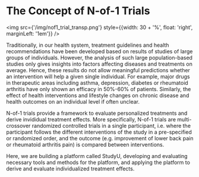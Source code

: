 # The Concept of N-of-1 Trials

<img src={'/img/nof1_trial_transp.png'} style={{width: 30 + '%', float: 'right', marginLeft: '1em'}} />


Traditionally, in our health system, treatment guidelines and health recommendations have been developed based on results of studies of large groups of individuals. However, the analysis of such large population-based studies only gives insights into factors affecting diseases and treatments on average. Hence, these results do not allow meaningful predictions whether an intervention will help a given single individual. For example, major drugs in therapeutic areas including asthma, depression, diabetes or rheumatoid arthritis have only shown an efficacy in 50%-60% of patients. Similarly, the effect of health interventions and lifestyle changes on chronic disease and health outcomes on an individual level if often unclear.

N-of-1 trials provide a framework to evaluate personalized treatments and derive invididual treatment effects. More specifically, N-of-1 trials are multi-crossover randomized controlled trials in a single participant, i.e. where the participant follows the different interventions of the study in a pre-specified or randomized order, and the outcome (e.g. improvement of lower back pain or rheumatoid arthritis pain) is compared between interventions.

Here, we are building a platform called StudyU, developing and evaluating necessary tools and methods for the platform, and applying the platform to derive and evaluate individualized treatment effects.